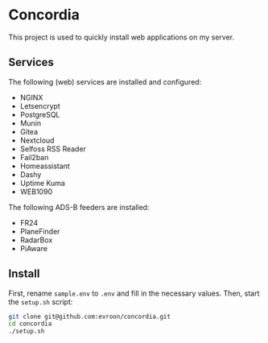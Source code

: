 # Concordia
This project is used to quickly install web applications on my server.

## Services
The following (web) services are installed and configured:
* NGINX
* Letsencrypt
* PostgreSQL
* Munin
* Gitea
* Nextcloud
* Selfoss RSS Reader
* Fail2ban
* Homeassistant
* Dashy
* Uptime Kuma
* WEB1090


The following ADS-B feeders are installed:
* FR24
* PlaneFinder
* RadarBox
* PiAware

## Install
First, rename `sample.env` to `.env` and fill in the necessary values. Then, start the `setup.sh` script:

```bash
git clone git@github.com:evroon/concordia.git
cd concordia
./setup.sh
```
